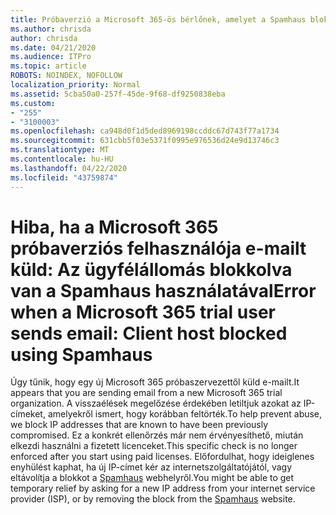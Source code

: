 ```yaml
---
title: Próbaverzió a Microsoft 365-ös bérlőnek, amelyet a Spamhaus blokkolt
ms.author: chrisda
author: chrisda
ms.date: 04/21/2020
ms.audience: ITPro
ms.topic: article
ROBOTS: NOINDEX, NOFOLLOW
localization_priority: Normal
ms.assetid: 5cba50a0-257f-45de-9f68-df9250838eba
ms.custom:
- "255"
- "3100003"
ms.openlocfilehash: ca948d0f1d5ded8969198ccddc67d743f77a1734
ms.sourcegitcommit: 631cbb5f03e5371f0995e976536d24e9d13746c3
ms.translationtype: MT
ms.contentlocale: hu-HU
ms.lasthandoff: 04/22/2020
ms.locfileid: "43759874"
---
```

# <a name="error-when-a-microsoft-365-trial-user-sends-email-client-host-blocked-using-spamhaus"></a><span data-ttu-id="1fee3-102">Hiba, ha a Microsoft 365 próbaverziós felhasználója e-mailt küld: Az ügyfélállomás blokkolva van a Spamhaus használatával</span><span class="sxs-lookup"><span data-stu-id="1fee3-102">Error when a Microsoft 365 trial user sends email: Client host blocked using Spamhaus</span></span>

<span data-ttu-id="1fee3-103">Úgy tűnik, hogy egy új Microsoft 365 próbaszervezettől küld e-mailt.</span><span class="sxs-lookup"><span data-stu-id="1fee3-103">It appears that you are sending email from a new Microsoft 365 trial organization.</span></span> <span data-ttu-id="1fee3-104">A visszaélések megelőzése érdekében letiltjuk azokat az IP-címeket, amelyekről ismert, hogy korábban feltörték.</span><span class="sxs-lookup"><span data-stu-id="1fee3-104">To help prevent abuse, we block IP addresses that are known to have been previously compromised.</span></span> <span data-ttu-id="1fee3-105">Ez a konkrét ellenőrzés már nem érvényesíthető, miután elkezdi használni a fizetett licenceket.</span><span class="sxs-lookup"><span data-stu-id="1fee3-105">This specific check is no longer enforced after you start using paid licenses.</span></span> <span data-ttu-id="1fee3-106">Előfordulhat, hogy ideiglenes enyhülést kaphat, ha új IP-címet kér az internetszolgáltatójától, vagy eltávolítja a blokkot a [Spamhaus](https://go.microsoft.com/fwlink/p/?linkid=123245) webhelyről.</span><span class="sxs-lookup"><span data-stu-id="1fee3-106">You might be able to get temporary relief by asking for a new IP address from your internet service provider (ISP), or by removing the block from the [Spamhaus](https://go.microsoft.com/fwlink/p/?linkid=123245) website.</span></span>
